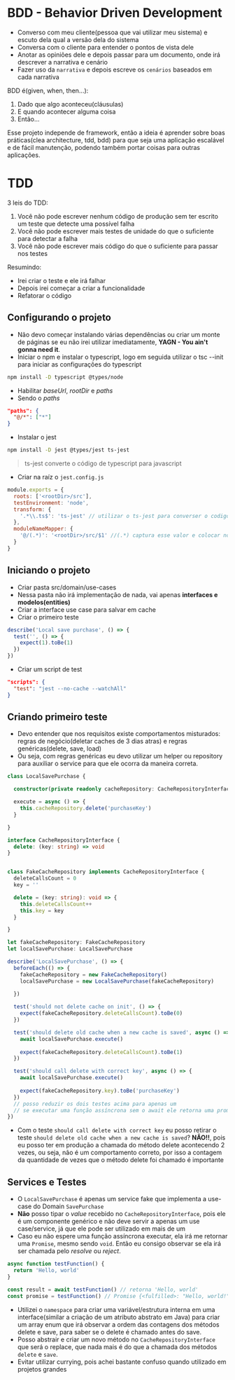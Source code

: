 # BDD - Behavior Driven Development

- Converso com meu cliente(pessoa que vai utilizar meu sistema) e escuto dela qual a versão dela do sistema
- Conversa com o cliente para entender o pontos de vista dele
- Anotar as opiniões dele e depois passar para um documento, onde irá descrever a narrativa e cenário
- Fazer uso da `narrativa` e depois escreve os `cenários` baseados em cada narrativa

BDD é(given, when, then...):
1. Dado que algo aconteceu(cláusulas)
2. E quando acontecer alguma coisa
3. Então...

Esse projeto independe de framework, então a ideia é aprender sobre boas práticas(clea architecture, tdd, bdd) para que seja uma aplicação escalável e de fácil manutenção, podendo também portar coisas para outras aplicações.

# TDD
3 leis do TDD:
1. Você não pode escrever nenhum código de produção sem ter escrito um teste que detecte uma possível falha
2. Você não pode escrever mais testes de unidade do que o suficiente para detectar a falha
3. Você não pode escrever mais código do que o suficiente para passar nos testes

Resumindo:
- Irei criar o teste e ele irá falhar
- Depois irei começar a criar a funcionalidade
- Refatorar o código

## Configurando o projeto
- Não devo começar instalando várias dependências ou criar um monte de páginas se eu não irei utilizar imediatamente, **YAGN - You ain't gonna need it**.
- Iniciar o npm e instalar o typescript, logo em seguida utilizar o tsc --init para iniciar as configurações do typescript
```bash
npm install -D typescript @types/node
```
- Habilitar *baseUrl*, *rootDir* e *paths*
- Sendo o *paths*
```json
"paths": {
  "@/*": ["*"]
}
```
- Instalar o jest
```bash
npm install -D jest @types/jest ts-jest
```
> ts-jest converte o código de typescript para javascript
- Criar na raíz o `jest.config.js`
```js
module.exports = {
  roots: ['<rootDir>/src'],
  testEnvironment: 'node',
  transform: {
    '.*\\.ts$': 'ts-jest' // utilizar o ts-jest para converser o codigo typescript
  },
  moduleNameMapper: {
    '@/(.*)': '<rootDir>/src/$1' //(.*) captura esse valor e colocar no $1
  }
}
```

## Iniciando o projeto
- Criar pasta src/domain/use-cases
- Nessa pasta não irá implementação de nada, vai apenas **interfaces e modelos(entities)**
- Criar a interface use case para salvar em cache
- Criar o primeiro teste
```typescript
describe('Local save purchase', () => {
  test('', () => {
    expect(1).toBe(1)
  })
})
```
- Criar um script de test
```json
"scripts": {
  "test": "jest --no-cache --watchAll"
}
```

## Criando primeiro teste
- Devo entender que nos requisitos existe comportamentos misturados: regras de negócio(deletar caches de 3 dias atras) e regras genéricas(delete, save, load)
- Ou seja, com regras genéricas eu devo utilizar um helper ou repository para auxiliar o service para que ele ocorra da maneira correta. 

```typescript
class LocalSavePurchase {

  constructor(private readonly cacheRepository: CacheRepositoryInterface) {}

  execute = async () => {
    this.cacheRepository.delete('purchaseKey')
  }

}

interface CacheRepositoryInterface {
  delete: (key: string) => void
}


class FakeCacheRepository implements CacheRepositoryInterface {
  deleteCallsCount = 0
  key = ''

  delete = (key: string): void => {
    this.deleteCallsCount++
    this.key = key
  }

}

let fakeCacheRepository: FakeCacheRepository
let localSavePurchase: LocalSavePurchase

describe('LocalSavePurchase', () => {
  beforeEach(() => {
    fakeCacheRepository = new FakeCacheRepository()
    localSavePurchase = new LocalSavePurchase(fakeCacheRepository)
    
  })

  test('should not delete cache on init', () => {
    expect(fakeCacheRepository.deleteCallsCount).toBe(0)
  })

  test('should delete old cache when a new cache is saved', async () => {
    await localSavePurchase.execute()
    
    expect(fakeCacheRepository.deleteCallsCount).toBe(1)
  })

  test('should call delete with correct key', async () => {
    await localSavePurchase.execute()
    
    expect(fakeCacheRepository.key).toBe('purchaseKey')
  })
  // posso reduzir os dois testes acima para apenas um
  // se executar uma função assíncrona sem o await ele retorna uma promise
})

```

- Com o teste `should call delete with correct key` eu posso retirar o teste `should delete old cache when a new cache is saved`? **NÃO!!**, pois eu posso ter em produção a chamada do método delete acontecendo 2 vezes, ou seja, não é um comportamento correto, por isso a contagem da quantidade de vezes que o método delete foi chamado é importante

## Services e Testes
- O `LocalSavePurchase` é apenas um service fake que implementa a use-case do Domain `SavePurchase`
- **Não** posso tipar o *value* recebido no `CacheRepositoryInterface`, pois ele é um componente genérico e não deve servir a apenas um use case/service, já que ele pode ser utilizado em mais de um
- Caso eu não espere uma função assíncrona executar, ela irá me retornar uma `Promise`, mesmo sendo `void`. Então eu consigo observar se ela irá ser chamada pelo *resolve* ou *reject*.

```js
async function testFunction() {
  return 'Hello, world'
}

const result = await testFunction() // retorna 'Hello, world'
const promise = testFunction() // Promise {<fulfilled>: "Hello, world!"}
```
- Utilizei o `namespace` para criar uma variável/estrutura interna em uma interface(similar a criação de um atributo abstrato em Java) para criar um array enum que irá observar a ordem das contagens dos métodos delete e save, para saber se o delete é chamado antes do save.
- Posso abstrair e criar um novo método no `CacheRepositoryInterface` que será o replace, que nada mais é do que a chamada dos métodos `delete` e `save`.
- Evitar utilizar currying, pois achei bastante confuso quando utilizado em projetos grandes
